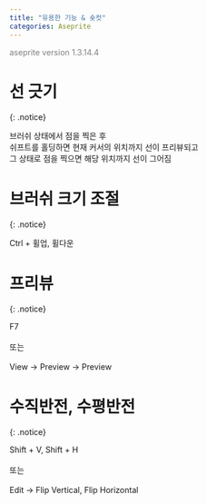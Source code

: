 ```yaml
---
title: "유용한 기능 & 숏컷"
categories: Aseprite
---
```





<span style="color:gray">aseprite version 1.3.14.4</span>




# 선 긋기
{: .notice}

브러쉬 상태에서 점을 찍은 후<br>
쉬프트를 홀딩하면 현재 커서의 위치까지 선이 프리뷰되고<br>
그 상태로 점을 찍으면 해당 위치까지 선이 그어짐




# 브러쉬 크기 조절
{: .notice}

Ctrl + 휠업, 휠다운




# 프리뷰
{: .notice}

F7
<br><br>
또는
<br><br>
View -> Preview -> Preview




# 수직반전, 수평반전
{: .notice}

Shift + V, Shift + H
<br><br>
또는
<br><br>
Edit -> Flip Vertical, Flip Horizontal
